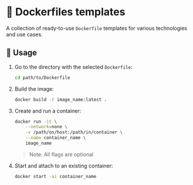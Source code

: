 # 🐳 Dockerfiles templates
A collection of ready-to-use `Dockerfile` templates for various technologies and use cases.

## 🚀 Usage

1. Go to the directory with the selected `Dockerfile`:
    ```bash
    cd path/to/Dockerfile
    ```

2. Build the image:
    ```bash
    docker build -t image_name:latest .
    ```

3. Create and run a container:
    ```bash
    docker run -it \
        --network=none \
        -v /path/on/host:/path/in/container \
        --name container_name \
        image_name
    ```
    > Note: All flags are optional

4. Start and attach to an existing container:
    ```bash
    docker start -ai container_name
    ```

